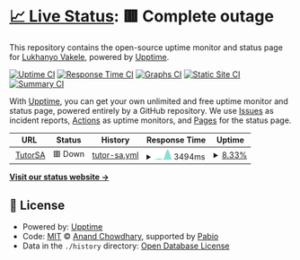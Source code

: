 # [📈 Live Status](https://LukhanyoV.github.io/uptime): <!--live status--> **🟥 Complete outage**

This repository contains the open-source uptime monitor and status page for [Lukhanyo Vakele](https://LukhanyoV.github.io/uptime), powered by [Upptime](https://github.com/upptime/upptime).

[![Uptime CI](https://github.com/LukhanyoV/uptime/workflows/Uptime%20CI/badge.svg)](https://github.com/LukhanyoV/uptime/actions?query=workflow%3A%22Uptime+CI%22)
[![Response Time CI](https://github.com/LukhanyoV/uptime/workflows/Response%20Time%20CI/badge.svg)](https://github.com/LukhanyoV/uptime/actions?query=workflow%3A%22Response+Time+CI%22)
[![Graphs CI](https://github.com/LukhanyoV/uptime/workflows/Graphs%20CI/badge.svg)](https://github.com/LukhanyoV/uptime/actions?query=workflow%3A%22Graphs+CI%22)
[![Static Site CI](https://github.com/LukhanyoV/uptime/workflows/Static%20Site%20CI/badge.svg)](https://github.com/LukhanyoV/uptime/actions?query=workflow%3A%22Static+Site+CI%22)
[![Summary CI](https://github.com/LukhanyoV/uptime/workflows/Summary%20CI/badge.svg)](https://github.com/LukhanyoV/uptime/actions?query=workflow%3A%22Summary+CI%22)

With [Upptime](https://upptime.js.org), you can get your own unlimited and free uptime monitor and status page, powered entirely by a GitHub repository. We use [Issues](https://github.com/LukhanyoV/uptime/issues) as incident reports, [Actions](https://github.com/LukhanyoV/uptime/actions) as uptime monitors, and [Pages](https://LukhanyoV.github.io/uptime) for the status page.

<!--start: status pages-->
<!-- This summary is generated by Upptime (https://github.com/upptime/upptime) -->
<!-- Do not edit this manually, your changes will be overwritten -->
<!-- prettier-ignore -->
| URL | Status | History | Response Time | Uptime |
| --- | ------ | ------- | ------------- | ------ |
| <img alt="" src="https://icons.duckduckgo.com/ip3/tutorsa.onrender.com.ico" height="13"> [TutorSA](https://tutorsa.onrender.com/) | 🟥 Down | [tutor-sa.yml](https://github.com/LukhanyoV/uptime/commits/HEAD/history/tutor-sa.yml) | <details><summary><img alt="Response time graph" src="./graphs/tutor-sa/response-time-week.png" height="20"> 3494ms</summary><br><a href="https://LukhanyoV.github.io/uptime/history/tutor-sa"><img alt="Response time 3186" src="https://img.shields.io/endpoint?url=https%3A%2F%2Fraw.githubusercontent.com%2FLukhanyoV%2Fuptime%2FHEAD%2Fapi%2Ftutor-sa%2Fresponse-time.json"></a><br><a href="https://LukhanyoV.github.io/uptime/history/tutor-sa"><img alt="24-hour response time 3494" src="https://img.shields.io/endpoint?url=https%3A%2F%2Fraw.githubusercontent.com%2FLukhanyoV%2Fuptime%2FHEAD%2Fapi%2Ftutor-sa%2Fresponse-time-day.json"></a><br><a href="https://LukhanyoV.github.io/uptime/history/tutor-sa"><img alt="7-day response time 3494" src="https://img.shields.io/endpoint?url=https%3A%2F%2Fraw.githubusercontent.com%2FLukhanyoV%2Fuptime%2FHEAD%2Fapi%2Ftutor-sa%2Fresponse-time-week.json"></a><br><a href="https://LukhanyoV.github.io/uptime/history/tutor-sa"><img alt="30-day response time 4765" src="https://img.shields.io/endpoint?url=https%3A%2F%2Fraw.githubusercontent.com%2FLukhanyoV%2Fuptime%2FHEAD%2Fapi%2Ftutor-sa%2Fresponse-time-month.json"></a><br><a href="https://LukhanyoV.github.io/uptime/history/tutor-sa"><img alt="1-year response time 3186" src="https://img.shields.io/endpoint?url=https%3A%2F%2Fraw.githubusercontent.com%2FLukhanyoV%2Fuptime%2FHEAD%2Fapi%2Ftutor-sa%2Fresponse-time-year.json"></a></details> | <details><summary><a href="https://LukhanyoV.github.io/uptime/history/tutor-sa">8.33%</a></summary><a href="https://LukhanyoV.github.io/uptime/history/tutor-sa"><img alt="All-time uptime 75.29%" src="https://img.shields.io/endpoint?url=https%3A%2F%2Fraw.githubusercontent.com%2FLukhanyoV%2Fuptime%2FHEAD%2Fapi%2Ftutor-sa%2Fuptime.json"></a><br><a href="https://LukhanyoV.github.io/uptime/history/tutor-sa"><img alt="24-hour uptime 58.29%" src="https://img.shields.io/endpoint?url=https%3A%2F%2Fraw.githubusercontent.com%2FLukhanyoV%2Fuptime%2FHEAD%2Fapi%2Ftutor-sa%2Fuptime-day.json"></a><br><a href="https://LukhanyoV.github.io/uptime/history/tutor-sa"><img alt="7-day uptime 8.33%" src="https://img.shields.io/endpoint?url=https%3A%2F%2Fraw.githubusercontent.com%2FLukhanyoV%2Fuptime%2FHEAD%2Fapi%2Ftutor-sa%2Fuptime-week.json"></a><br><a href="https://LukhanyoV.github.io/uptime/history/tutor-sa"><img alt="30-day uptime 44.61%" src="https://img.shields.io/endpoint?url=https%3A%2F%2Fraw.githubusercontent.com%2FLukhanyoV%2Fuptime%2FHEAD%2Fapi%2Ftutor-sa%2Fuptime-month.json"></a><br><a href="https://LukhanyoV.github.io/uptime/history/tutor-sa"><img alt="1-year uptime 75.29%" src="https://img.shields.io/endpoint?url=https%3A%2F%2Fraw.githubusercontent.com%2FLukhanyoV%2Fuptime%2FHEAD%2Fapi%2Ftutor-sa%2Fuptime-year.json"></a></details>

<!--end: status pages-->

[**Visit our status website →**](https://LukhanyoV.github.io/uptime)

## 📄 License

- Powered by: [Upptime](https://github.com/upptime/upptime)
- Code: [MIT](./LICENSE) © [Anand Chowdhary](https://anandchowdhary.com), supported by [Pabio](https://pabio.com)
- Data in the `./history` directory: [Open Database License](https://opendatacommons.org/licenses/odbl/1-0/)
